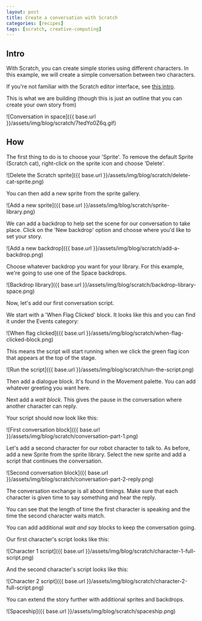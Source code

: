 ```yaml
---
layout: post
title: Create a conversation with Scratch
categories: [recipes]
tags: [scratch, creative-computing]
---
```


## Intro

With Scratch, you can create simple stories using different characters. In this example, we will create a simple conversation between two characters.

 If you're not familiar with the Scratch editor interface, see [this intro](/the-scratch-user-interface).

 This is what we are building (though this is just an outline that you can create your own story from)


![Conversation in space]({{ base.url }}/assets/img/blog/scratch/7tedYo0Z6q.gif)

## How
The first thing to do is to choose your 'Sprite'. To remove the default Sprite (Scratch cat), right-click on the sprite icon and choose 'Delete'.

![Delete the Scratch sprite]({{ base.url }}/assets/img/blog/scratch/delete-cat-sprite.png)

You can then add a new sprite from the sprite gallery.

![Add a new sprite]({{ base.url }}/assets/img/blog/scratch/sprite-library.png)

We can add a backdrop to help set the scene for our conversation to take place. Click on the 'New backdrop' option and choose where you'd like to set your story.

![Add a new backdrop]({{ base.url }}/assets/img/blog/scratch/add-a-backdrop.png)

Choose whatever backdrop you want for your library. For this example, we're going to use one of the Space backdrops.

![Backdrop library]({{ base.url }}/assets/img/blog/scratch/backdrop-library-space.png)

Now, let's add our first conversation script.

We start with a 'When Flag Clicked' block. It looks like this and you can find it under the Events category:


![When flag clicked]({{ base.url }}/assets/img/blog/scratch/when-flag-clicked-block.png)

This means the script will start running when we click the green flag icon that appears at the top of the stage.  

![Run the script]({{ base.url }}/assets/img/blog/scratch/run-the-script.png)

Then add a dialogue block. It's found in the Movement palette. You can add whatever greeting you want here.

Next add a *wait block*. This gives the pause in the conversation where another character can reply.

Your script should now look like this:

![First conversation block]({{ base.url }}/assets/img/blog/scratch/conversation-part-1.png)

Let's add a second character for our robot character to talk to.  As before, add a new Sprite from the sprite library. Select the new sprite and add a script that continues the conversation.

![Second conversation block]({{ base.url }}/assets/img/blog/scratch/conversation-part-2-reply.png)

The conversation exchange is all about timings. Make sure that each character is given time to say something and hear the reply.

You can see that the length of time the first character is speaking and the time the second character waits match.

You can add additional *wait and say* blocks to keep the conversation going.

Our first character's script looks like this:

![Character 1 script]({{ base.url }}/assets/img/blog/scratch/character-1-full-script.png)

And the second character's script looks like this:

![Character 2 script]({{ base.url }}/assets/img/blog/scratch/character-2-full-script.png)

You can extend the story further with additional sprites and backdrops.

![Spaceship]({{ base.url }}/assets/img/blog/scratch/spaceship.png)
